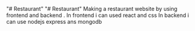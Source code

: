 "# Restaurant" 
"# Restaurant" 
Making a restaurant website by using frontend and backend .
In frontend i can used react and css 
In backend i can use nodejs express ans mongodb


